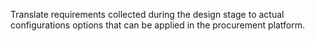 Translate requirements collected during the design stage to actual configurations options that can be applied in the procurement platform. 

